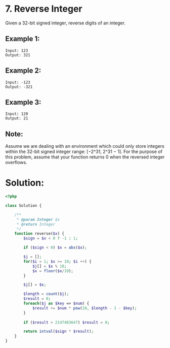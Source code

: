 # 7. Reverse Integer   
Given a 32-bit signed integer, reverse digits of an integer.   
## Example 1:
~~~
Input: 123
Output: 321
~~~
## Example 2:
~~~
Input: -123
Output: -321
~~~
## Example 3:
~~~
Input: 120
Output: 21
~~~
## Note:
Assume we are dealing with an environment which could only store integers within the 32-bit signed integer range: [−2^31,  2^31 − 1].
For the purpose of this problem, assume that your function returns 0 when the reversed integer overflows.

# Solution:
~~~PHP
<?php

class Solution {

    /**
     * @param Integer $x
     * @return Integer
     */
    function reverse($x) {
        $sign = $x < 0 ? -1 : 1;

        if ($sign < 0) $x = abs($x);

        $j = [];
        for($i = 1; $x >= 10; $i ++) {
            $j[] = $x % 10;
            $x = floor($x/10);
        }

        $j[] = $x;

        $length = count($j);
        $result = 0;
        foreach($j as $key => $num) {
            $result += $num * pow(10, $length - 1 - $key);
        }
        
        if ($result > 2147483647) $result = 0;

        return intval($sign * $result);
    }
}
~~~